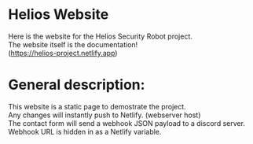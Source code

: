 # Helios Website
Here is the website for the Helios Security Robot project.<br>
The website itself is the documentation!<br>
(https://helios-project.netlify.app)


# General description:

This website is a static page to demostrate the project.<br>
Any changes will instantly push to Netlify. (webserver host)<br>
The contact form will send a webhook JSON payload to a discord server. Webhook URL is hidden in as a Netlify variable.
